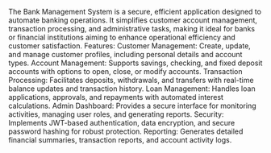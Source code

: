 The Bank Management System is a secure, efficient application designed to automate banking operations. It simplifies customer account management, transaction processing, and administrative tasks, making it ideal for banks or financial institutions aiming to enhance operational efficiency and customer satisfaction.
Features:
Customer Management: Create, update, and manage customer profiles, including personal details and account types.
Account Management: Supports savings, checking, and fixed deposit accounts with options to open, close, or modify accounts.
Transaction Processing: Facilitates deposits, withdrawals, and transfers with real-time balance updates and transaction history.
Loan Management: Handles loan applications, approvals, and repayments with automated interest calculations.
Admin Dashboard: Provides a secure interface for monitoring activities, managing user roles, and generating reports.
Security: Implements JWT-based authentication, data encryption, and secure password hashing for robust protection.
Reporting: Generates detailed financial summaries, transaction reports, and account activity logs.
